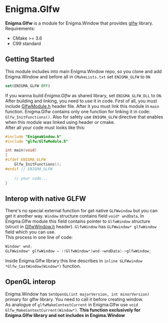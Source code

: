 # Enigma.Glfw
**Enigma.Glfw** is a module for Enigma.Window that provides [glfw](https://www.glfw.org/) library.  
Requirements:  
* CMake >= 3.6
* C99 standard
## Getting Started
This module includes into main Enigma.Window repo, so you clone and add Enigma.Window and before all in `CMakeLists.txt` set `ENIGMA_GLFW` to `ON`
```cmake
set(ENIGMA_GLFW OFF)
```
If you wanna build *Enigma.Glfw* as shared library, set `ENIGMA_GLFW_DLL` to `ON`.  
After building and linking, you need to use it in code. First of all, you must include [GlfwModule.h](https://github.com/wings-studio/Enigma.Window/blob/main/src/glfw/GlfwModule.h) header file. After it you must link this module in `main` function. Enigma.Glfw contains only one function for linking it in code: `Glfw_InitFunctions()`. Also for safety use `ENIGMA_GLFW` directive that enables when this module was linked using header or cmake.  
After all your code must looks like this:
```c
#include "EnigmaWindow.h"
#include "glfw/GlfwModule.h"

int main(void)
{
#ifdef ENIGMA_GLFW
    Glfw_InitFunctions();
#endif // ENIGMA_GLFW
	
	// your code...
}
```
## Interop with native GLFW
There's no special external function for get native `GLFWwindow` but you can get it another way. `Window` structure contains field `void* wndData`. In Enigma.Glfw module this field contains pointer to `GlfwWindow` structure (struct in [GlfwWindow.h](https://github.com/wings-studio/Enigma.Window/blob/main/src/glfw/GlfwWindow.h) header). `GlfwWindow` has `GLFWwindow* glfwWindow` field which you can use.  
This process in one line of code:
```c
Window* wnd;
GLFWwindow* glfwWindow = ((GlfwWindow*)wnd->wndData)->glfwWindow;
```
Inside Enigma.Glfw library this line describes in `inline GLFWwindow *Glfw_CastWindow(Window*)` function.
## OpenGL interop
Enigma.Window has `SetOpenGL(int majorVersion, int minorVersion)` primary for glfw library. You need to call it before creating window.  
As analogue of `glfwMakeContextCurrent` in Enigma.Glfw use `void Glfw_MakeContextCurrent(Window*)`. **This function exclusively for Enigma.Glfw library and not includes in Engima.Window**

